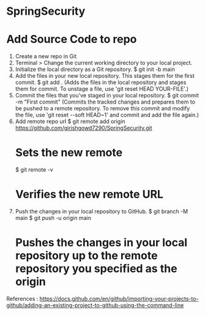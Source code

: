 # SpringSecurity

# Add Source Code to repo

1. Create a new repo in Git
2. Terminal > Change the current working directory to your local project.
3. Initialize the local directory as a Git repository.
      $ git init -b main
4. Add the files in your new local repository. This stages them for the first commit.
      $ git add .
     (Adds the files in the local repository and stages them for commit. To unstage a file, use 'git reset HEAD YOUR-FILE'.)
5. Commit the files that you've staged in your local repository.
    $ git commit -m "First commit"
    (Commits the tracked changes and prepares them to be pushed to a remote repository. To remove this commit and modify the file, use 'git reset --soft HEAD~1' and      commit and add the file again.)     
 6. Add remote repo url
    $ git remote add origin  https://github.com/girishgowd7290/SpringSecurity.git
    # Sets the new remote
    $ git remote -v
    # Verifies the new remote URL  
7. Push the changes in your local repository to GitHub.
    $ git branch -M main 
    $ git push -u origin main
    # Pushes the changes in your local repository up to the remote repository you specified as the origin 


References : https://docs.github.com/en/github/importing-your-projects-to-github/adding-an-existing-project-to-github-using-the-command-line
